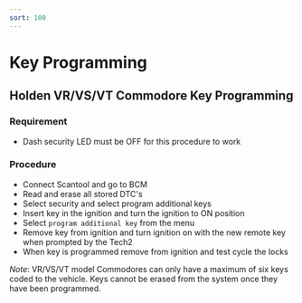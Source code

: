 ```yaml
---
sort: 100
---
```

# Key Programming

## Holden VR/VS/VT Commodore Key Programming

### Requirement

* Dash security LED must be OFF for this procedure to work

### Procedure

* Connect Scantool and go to BCM
* Read and erase all stored DTC's
* Select security and select program additional keys
* Insert key in the ignition and turn the ignition to ON position
* Select `program additional key` from the menu
* Remove key from ignition and turn ignition on with the new remote key when prompted by the Tech2
* When key is programmed remove from ignition and test cycle the locks

_Note_: VR/VS/VT model Commodores can only have a maximum of six keys coded to the vehicle. Keys cannot be erased from the system once they have been programmed.

